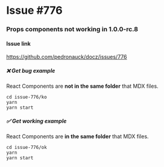 # Issue #776

### Props components not working in 1.0.0-rc.8

#### Issue link
https://github.com/pedronauck/docz/issues/776

##### ❌ Get bug example
React Components are **not in the same folder** that MDX files.
```
cd issue-776/ko
yarn
yarn start
```

##### ✅ Get working example
React Components are **in the same folder** that MDX files.
```
cd issue-776/ok
yarn
yarn start
```
